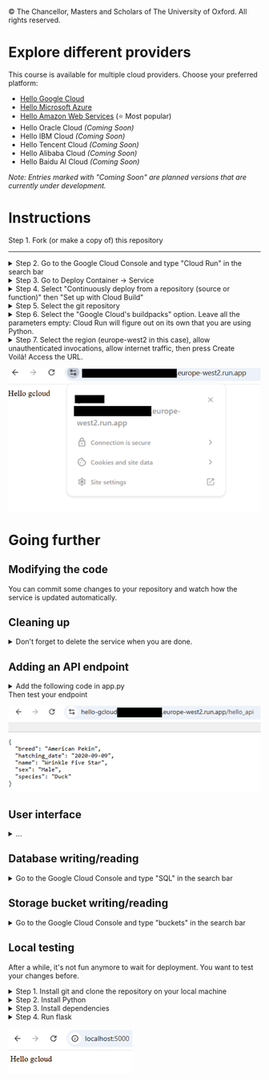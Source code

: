 © The Chancellor, Masters and Scholars of The University of Oxford. All rights reserved.

# Explore different providers

This course is available for multiple cloud providers. Choose your preferred platform:

- [Hello Google Cloud](https://github.com/Oxford-Research-Cloud-Competency-Centre/Hello-gcloud)
- [Hello Microsoft Azure](https://github.com/Oxford-Research-Cloud-Competency-Centre/Hello-mazure)
- [Hello Amazon Web Services](https://github.com/Oxford-Research-Cloud-Competency-Centre/Hello-aws) (⭐ Most popular)
- Hello Oracle Cloud *(Coming Soon)*
- Hello IBM Cloud *(Coming Soon)*
- Hello Tencent Cloud *(Coming Soon)*
- Hello Alibaba Cloud *(Coming Soon)*
- Hello Baidu AI Cloud *(Coming Soon)*

*Note: Entries marked with "Coming Soon" are planned versions that are currently under development.*

# Instructions

Step 1. Fork (or make a copy of) this repository

***
<details>
<summary>Step 2. Go to the Google Cloud Console and type "Cloud Run" in the search bar</summary>

![Step 2](README_images/img1.png)

***
</details>
<details>
<summary>Step 3. Go to Deploy Container -> Service</summary>

![Step 3](README_images/img2.png)

***
</details>
<details>
<summary>Step 4. Select "Continuously deploy from a repository (source or function)" then "Set up with Cloud Build"</summary>

![Step 4](README_images/img3.png)

***
</details>
<details>
<summary>Step 5. Select the git repository</summary>

![Step 5](README_images/img4.png)

***
</details>
<details>
<summary>Step 6. Select the "Google Cloud's buildpacks" option. Leave all the parameters empty: Cloud Run will figure out on its own that you are using Python.</summary>

![Step 6](README_images/img5.png)

***
</details>
<details>
<summary>Step 7. Select the region (europe-west2 in this case), allow unauthenticated invocations, allow internet traffic, then press Create</summary>

![Step 7](README_images/img6.png)

***
</details>
Voilà! Access the URL.

![Voilà](README_images/img7.png)

# Going further

## Modifying the code

You can commit some changes to your repository and watch how the service is updated automatically. 

## Cleaning up

<details>
<summary>Don't forget to delete the service when you are done.</summary>

![Deleting a service](README_images/delete.png)
</details>

## Adding an API endpoint

<details>
<summary>Add the following code in app.py</summary>

```	
@app.route("/hello_api")
def hello_api():
    return {
		"name": "Wrinkle Five Star",
		"species": "Duck",
		"breed": "American Pekin",
		"hatching_date": "2020-09-09",
		"sex": "Male"
    }
```
</details>
Then test your endpoint

![API endpoint](README_images/hello_api.png)

## User interface

<details>
<summary>...</summary>
Missing content
</details>

## Database writing/reading

<details>
<summary>Go to the Google Cloud Console and type "SQL" in the search bar</summary>
Missing content
</details>

## Storage bucket writing/reading

<details>
<summary>Go to the Google Cloud Console and type "buckets" in the search bar</summary>
Missing content
</details>

## Local testing

After a while, it's not fun anymore to wait for deployment. You want to test your changes before. 

<details>
<summary>Step 1. Install git and clone the repository on your local machine</summary>

```	
	git clone {repository_link}
```

***
</details>
<details>
<summary>Step 2. Install Python</summary>

```	
https://www.python.org/downloads/
```

***
</details>
<details>
<summary>Step 3. Install dependencies</summary>

```	
	 py -m pip install flask
```

***
</details>
<details>
<summary>Step 4. Run flask</summary>

```	
	 py -m flask run
```

Open localhost:5000 in your browser.  

***
</details>

![Local testing](README_images/local_testing.png)


